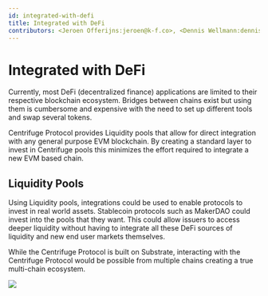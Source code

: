 ```yaml
---
id: integrated-with-defi
title: Integrated with DeFi
contributors: <Jeroen Offerijns:jeroen@k-f.co>, <Dennis Wellmann:dennis@k-f.co>, <Devin Black:devin@k-f.co>
---
```


# Integrated with DeFi

Currently, most DeFi (decentralized finance) applications are limited to their respective blockchain ecosystem. Bridges between chains exist but using them is cumbersome and expensive with the need to set up different tools and swap several tokens.

Centrifuge Protocol provides Liquidity pools that allow for direct integration with any general purpose EVM blockchain. By creating a standard layer to invest in Centrifuge pools this minimizes the effort required to integrate a new EVM based chain.

## Liquidity Pools

Using Liquidity pools, integrations could be used to enable protocols to invest in real world assets. Stablecoin protocols such as MakerDAO could invest into the pools that they want. This could allow issuers to access deeper liquidity without having to integrate all these DeFi sources of liquidity and new end user markets themselves.

While the Centrifuge Protocol is built on Substrate, interacting with the Centrifuge Protocol would be possible from multiple chains creating a true multi-chain ecosystem.

![](./images/ecosystem.png#width=70%;)
